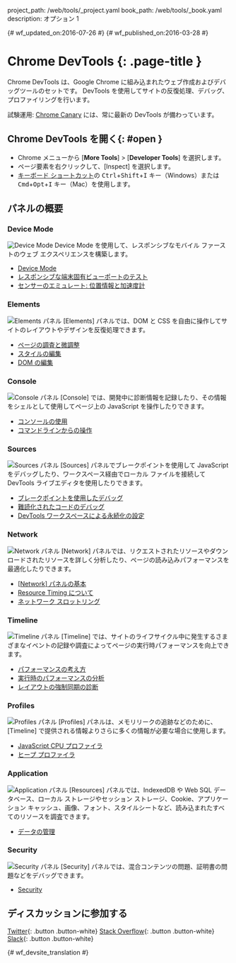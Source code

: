 project_path: /web/tools/_project.yaml
book_path: /web/tools/_book.yaml
description: オプション 1

{# wf_updated_on:2016-07-26 #}
{# wf_published_on:2016-03-28 #}

#  Chrome DevTools {: .page-title }

Chrome DevTools は、Google Chrome に組み込まれたウェブ作成およびデバッグツールのセットです。
DevTools を使用してサイトの反復処理、デバッグ、プロファイリングを行います。

試験運用: [Chrome Canary](https://www.google.com/intl/en/chrome/browser/canary.html) には、常に最新の DevTools が備わっています。

##  Chrome DevTools を開く{: #open }

* Chrome メニューから [**More Tools**] > [**Developer Tools**] を選択します。
* ページ要素を右クリックして、[Inspect] を選択します。
* [キーボード ショートカット](/web/tools/chrome-devtools/inspect-styles/shortcuts)の <kbd>Ctrl</kbd>+<kbd>Shift</kbd>+<kbd>I</kbd> キー（Windows）または <kbd>Cmd</kbd>+<kbd>Opt</kbd>+<kbd>I</kbd> キー（Mac）を使用します。


##  パネルの概要

###  Device Mode
<img src="/web/tools/chrome-devtools/images/devicemode.png" alt="Device Mode" class="attempt-right">
Device Mode を使用して、レスポンシブなモバイル ファーストのウェブ エクスペリエンスを構築します。</p>

* [Device Mode](/web/tools/chrome-devtools/device-mode/)
* [レスポンシブな端末固有ビューポートのテスト](/web/tools/chrome-devtools/device-mode/emulate-mobile-viewports)
* [センサーのエミュレート: 位置情報と加速度計](/web/tools/chrome-devtools/device-mode/device-input-and-sensors)

<div style="clear:both;"></div>

###  Elements
<img src="images/elements-panel.png" alt="Elements パネル" class="attempt-right">
[Elements] パネルでは、DOM と CSS を自由に操作してサイトのレイアウトやデザインを反復処理できます。

* [ページの調査と微調整](/web/tools/chrome-devtools/inspect-styles/)
* [スタイルの編集](/web/tools/chrome-devtools/inspect-styles/edit-styles)
* [DOM の編集](/web/tools/chrome-devtools/inspect-styles/edit-dom)

<div style="clear:both;"></div>

###  Console
<img src="images/console-panel.png" alt="Console パネル" class="attempt-right">
[Console] では、開発中に診断情報を記録したり、その情報をシェルとして使用してページ上の JavaScript を操作したりできます。

* [コンソールの使用](/web/tools/chrome-devtools/console/)
* [コマンドラインからの操作](/web/tools/chrome-devtools/console/command-line-reference)

<div style="clear:both;"></div>

###  Sources
<img src="images/sources-panel.png" alt="Sources パネル" class="attempt-right">
[Sources] パネルでブレークポイントを使用して JavaScript をデバッグしたり、ワークスペース経由でローカル ファイルを接続して DevTools ライブエディタを使用したりできます。

* [ブレークポイントを使用したデバッグ](/web/tools/chrome-devtools/javascript/add-breakpoints)
* [難読化されたコードのデバッグ](/web/tools/chrome-devtools/javascript/add-breakpoints)
* [DevTools ワークスペースによる永続化の設定](/web/tools/setup/setup-workflow)

<div style="clear:both;"></div>

###  Network
<img src="images/network-panel.png" alt="Network パネル" class="attempt-right">
[Network] パネルでは、リクエストされたリソースやダウンロードされたリソースを詳しく分析したり、ページの読み込みパフォーマンスを最適化したりできます。

* [[Network] パネルの基本](/web/tools/chrome-devtools/network-performance/resource-loading)
* [Resource Timing について](/web/tools/chrome-devtools/network-performance/understanding-resource-timing)
* [ネットワーク スロットリング](/web/tools/chrome-devtools/network-performance/network-conditions)

<div style="clear:both;"></div>

###  Timeline
<img src="images/timeline-panel.png" alt="Timeline パネル" class="attempt-right">
[Timeline] では、サイトのライフサイクル中に発生するさまざまなイベントの記録や調査によってページの実行時パフォーマンスを向上できます。

* [パフォーマンスの考え方](/web/tools/chrome-devtools/evaluate-performance/timeline-tool)
* [実行時のパフォーマンスの分析](/web/tools/chrome-devtools/rendering-tools/)
* [レイアウトの強制同期の診断](/web/tools/chrome-devtools/rendering-tools/forced-synchronous-layouts)

<div style="clear:both;"></div>

###  Profiles
<img src="images/profiles-panel.png" alt="Profiles パネル" class="attempt-right">
[Profiles] パネルは、メモリリークの追跡などのために、[Timeline] で提供される情報よりさらに多くの情報が必要な場合に使用します。

* [JavaScript CPU プロファイラ](/web/tools/chrome-devtools/rendering-tools/js-execution)
* [ヒープ プロファイラ](/web/tools/chrome-devtools/memory-problems/)

<div style="clear:both;"></div>

###  Application
<img src="images/application-panel.png" alt="Application パネル" class="attempt-right">
[Resources] パネルでは、IndexedDB や Web SQL データベース、ローカル ストレージやセッション ストレージ、Cookie、アプリケーション キャッシュ、画像、フォント、スタイルシートなど、読み込まれたすべてのリソースを調査できます。

* [データの管理](/web/tools/chrome-devtools/manage-data/local-storage)

<div style="clear:both;"></div>

###  Security
<img src="images/security-panel.png" alt="Security パネル" class="attempt-right">
[Security] パネルでは、混合コンテンツの問題、証明書の問題などをデバッグできます。

* [Security](/web/tools/chrome-devtools/security)

<div style="clear:both;"></div>

##  ディスカッションに参加する

[Twitter](https://twitter.com/ChromeDevTools){: .button .button-white}
[Stack Overflow](https://stackoverflow.com/questions/tagged/google-chrome-devtools){: .button .button-white}
[Slack](https://chromiumdev.slack.com/messages/devtools/){: .button .button-white}


{# wf_devsite_translation #}
